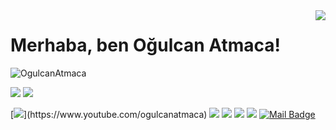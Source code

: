 <img align='right' src="https://github-readme-stats.vercel.app/api?username=OgulcanAtmaca&show_icons=true">

# Merhaba, ben Oğulcan Atmaca! 
<p align="left"> <img src="https://komarev.com/ghpvc/?username=OgulcanAtmaca" alt="OgulcanAtmaca" /> </p>

[![](https://img.shields.io/twitter/follow/ogulcanatmaca?style=social)](https://www.twitter.com/ogulcanatmaca)
[![](https://img.shields.io/github/followers/OgulcanAtmaca?style=social)](https://www.github.com/OgulcanAtmaca)


[![](https://img.shields.io/badge/youtube-%23FF0000.svg?&style=for-the-badge&logo=youtube&logoColor=white")](https://www.youtube.com/ogulcanatmaca)
[![](https://img.shields.io/badge/twitter-%231DA1F2.svg?&style=for-the-badge&logo=twitter&logoColor=white)](https://www.twitter.com/ogulcanatmaca)
[![](https://img.shields.io/badge/linkedin-%230077B5.svg?&style=for-the-badge&logo=linkedin&logoColor=white)](https://www.linkedin.com/in/o%C4%9Fulcan-atmaca-9a99a51a3/)
[![](https://img.shields.io/badge/medium-%2312100E.svg?&style=for-the-badge&logo=medium&logoColor=white)](	https://medium.com/@ogulcanatmaca)
[![](https://img.shields.io/badge/instagram-%23E4405F.svg?&style=for-the-badge&logo=instagram&logoColor=white)](https://instagram.com/ogulcanatmaca)
[![Mail Badge](https://img.shields.io/badge/mertcobanov@gmail.com-c14438?style=for-the-badge&logo=Gmail&logoColor=white&link=mailto:ogulcanatmaca@gmail.com)](mailto:ogulcanatmaca@gmail.com)

